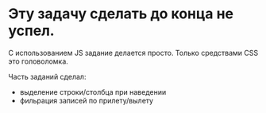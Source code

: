 # Эту задачу сделать до конца не успел.

С использованием JS задание делается просто.
Только средствами CSS это головоломка.

Часть заданий сделал:
 - выделение строки/столбца при наведении
 - фильрация записей по прилету/вылету
